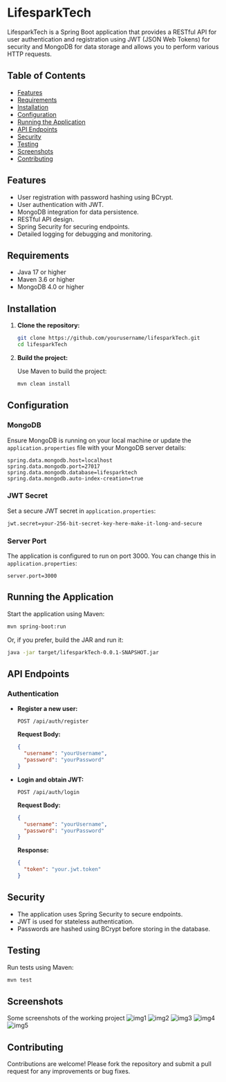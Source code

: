 

# LifesparkTech

LifesparkTech is a Spring Boot application that provides a RESTful API for user authentication and registration using JWT (JSON Web Tokens) for security and MongoDB for data storage and allows you to perform various HTTP requests.

## Table of Contents

- [Features](#features)
- [Requirements](#requirements)
- [Installation](#installation)
- [Configuration](#configuration)
- [Running the Application](#running-the-application)
- [API Endpoints](#api-endpoints)
- [Security](#security)
- [Testing](#testing)
- [Screenshots](#screenshots)
- [Contributing](#contributing)

## Features

- User registration with password hashing using BCrypt.
- User authentication with JWT.
- MongoDB integration for data persistence.
- RESTful API design.
- Spring Security for securing endpoints.
- Detailed logging for debugging and monitoring.

## Requirements

- Java 17 or higher
- Maven 3.6 or higher
- MongoDB 4.0 or higher

## Installation

1. **Clone the repository:**

   ```bash
   git clone https://github.com/yourusername/lifesparkTech.git
   cd lifesparkTech
   ```

2. **Build the project:**

   Use Maven to build the project:

   ```bash
   mvn clean install
   ```

## Configuration

### MongoDB

Ensure MongoDB is running on your local machine or update the `application.properties` file with your MongoDB server details:

```properties
spring.data.mongodb.host=localhost
spring.data.mongodb.port=27017
spring.data.mongodb.database=lifesparktech
spring.data.mongodb.auto-index-creation=true
```

### JWT Secret

Set a secure JWT secret in `application.properties`:

```properties
jwt.secret=your-256-bit-secret-key-here-make-it-long-and-secure
```

### Server Port

The application is configured to run on port 3000. You can change this in `application.properties`:

```properties
server.port=3000
```

## Running the Application

Start the application using Maven:

```bash
mvn spring-boot:run
```

Or, if you prefer, build the JAR and run it:

```bash
java -jar target/lifesparkTech-0.0.1-SNAPSHOT.jar
```

## API Endpoints

### Authentication

- **Register a new user:**

  ```
  POST /api/auth/register
  ```

  **Request Body:**

  ```json
  {
    "username": "yourUsername",
    "password": "yourPassword"
  }
  ```

- **Login and obtain JWT:**

  ```
  POST /api/auth/login
  ```

  **Request Body:**

  ```json
  {
    "username": "yourUsername",
    "password": "yourPassword"
  }
  ```

  **Response:**

  ```json
  {
    "token": "your.jwt.token"
  }
  ```

## Security

- The application uses Spring Security to secure endpoints.
- JWT is used for stateless authentication.
- Passwords are hashed using BCrypt before storing in the database.

## Testing

Run tests using Maven:

```bash
mvn test
```
## Screenshots

Some screenshots of the working project
![img1](https://github.com/user-attachments/assets/32e81328-d069-4c5d-bd7d-46104837352c)
![img2](https://github.com/user-attachments/assets/4a003c5a-faf0-4f4f-9534-9eed77836d56)
![img3](https://github.com/user-attachments/assets/d6449051-b49a-45be-854b-2fdb538b416b)
![img4](https://github.com/user-attachments/assets/6a46ec19-12d2-4a07-a56b-44b2de69fd3e)
![img5](https://github.com/user-attachments/assets/bc25bdaa-1fdd-4ee0-a657-99ddb17013f1)



## Contributing

Contributions are welcome! Please fork the repository and submit a pull request for any improvements or bug fixes.


